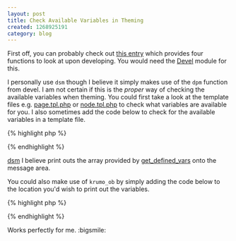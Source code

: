 ```yaml
--- 
layout: post
title: Check Available Variables in Theming
created: 1268925191
category: blog
---
```


First off, you can probably check out [this entry](http://www.thingy-ma-jig.co.uk/blog/02-10-2007/hugely-useful-hugely-undocumented) which provides four functions to look at upon developing. You would need the [Devel](http://drupal.org/project/devel) module for this.

I personally use <code>dsm</code> though I believe it simply makes use of the <code>dpm</code> function from devel. I am not certain if this is the _proper_ way of checking the available variables when theming. You could first take a look at the template files e.g. [page.tpl.php](http://api.drupal.org/api/drupal/modules--system--page.tpl.php/6) or [node.tpl.php](http://api.drupal.org/api/drupal/modules--node--node.tpl.php/6) to check what variables are available for you. I also sometimes add the code below to check for the available variables in a template file. 

{% highlight php %}
<?php dsm(get_defined_vars()); ?>
{% endhighlight %}

[dsm](http://drupalcontrib.org/api/function/dsm/6) I believe print outs the array provided by [get_defined_vars](http://php.net/manual/en/function.get-defined-vars.php) onto the message area.

You could also make use of <code>krumo_ob</code> by simply adding the code below to the location you'd wish to print out the variables.

{% highlight php %}
<?php print krumo_ob(get_defined_vars()); ?>
{% endhighlight %}

Works perfectly for me. :bigsmile:
